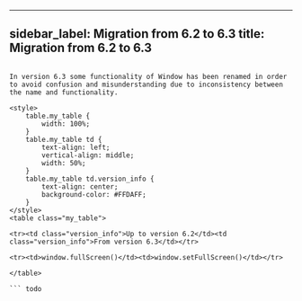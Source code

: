 
---
sidebar_label: Migration from 6.2 to 6.3
title: Migration from 6.2 to 6.3
---          

``` todo

In version 6.3 some functionality of Window has been renamed in order to avoid confusion and misunderstanding due to inconsistency between the name and functionality. 

<style>
	table.my_table {
		width: 100%;
	}
	table.my_table td {
		text-align: left;
		vertical-align: middle;
		width: 50%;
	}
	table.my_table td.version_info {
		text-align: center;
        background-color: #FFDAFF;
	}
</style>
<table class="my_table">

<tr><td class="version_info">Up to version 6.2</td><td class="version_info">From version 6.3</td></tr>

<tr><td>window.fullScreen()</td><td>window.setFullScreen()</td></tr>

</table>

``` todo